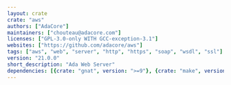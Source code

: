 ```yaml
---
layout: crate
crate: "aws"
authors: ["AdaCore"]
maintainers: ["chouteau@adacore.com"]
licenses: ["GPL-3.0-only WITH GCC-exception-3.1"]
websites: ["https://github.com/adacore/aws"]
tags: ["aws", "web", "server", "http", "https", "soap", "wsdl", "ssl"]
version: "21.0.0"
short_description: "Ada Web Server"
dependencies: [{crate: "gnat", version: ">=9"}, {crate: "make", version: "*"}, {crate: "xmlada", version: "~21.0.0"}]
---
```



